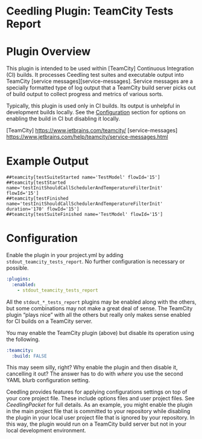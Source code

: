 # Ceedling Plugin: TeamCity Tests Report

# Plugin Overview

This plugin is intended to be used within [TeamCity] Continuous Integration
(CI) builds. It processes Ceedling test suites and executable output into
TeamCity [service messages][service-messages]. Service messages are a specially
formatted type of log output that a TeamCity build server picks out of build
output to collect progress and metrics of various sorts.

Typically, this plugin is used only in CI builds. Its output is unhelpful in
development builds locally. See the [Configuration](#configuration) section for
options on enabling the build in CI but disabling it locally.

[TeamCity] https://www.jetbrains.com/teamcity/
[service-messages]
https://www.jetbrains.com/help/teamcity/service-messages.html

# Example Output

```
##teamcity[testSuiteStarted name='TestModel' flowId='15']
##teamcity[testStarted name='testInitShouldCallSchedulerAndTemperatureFilterInit' flowId='15']
##teamcity[testFinished name='testInitShouldCallSchedulerAndTemperatureFilterInit' duration='170' flowId='15']
##teamcity[testSuiteFinished name='TestModel' flowId='15']
```

# Configuration

Enable the plugin in your project.yml by adding `stdout_teamcity_tests_report`.
No further configuration is necessary or possible.

``` YAML
:plugins:
  :enabled:
    - stdout_teamcity_tests_report
```

All the `stdout_*_tests_report` plugins may be enabled along with the others,
but some combinations may not make a great deal of sense. The TeamCity
plugin “plays nice” with all the others but really only makes sense enabled for
CI builds on a TeamCity server.

You may enable the TeamCity plugin (above) but disable its operation using the
following.

```YAML
:teamcity:
  :build: FALSE
```

This may seem silly, right? Why enable the plugin and then disable it,
cancelling it out? The answer has to do with _where_ you use the second YAML
blurb configuration setting.

Ceedling provides features for applying configurations settings on top of your
core project file. These include options files and user project files.
See _CeedlingPacket_ for full details. As an example, you might enable the
plugin in the main project file that is committed to your repository while
disabling the plugin in your local user project file that is ignored by your
repository. In this way, the plugin would run on a TeamCity build server but
not in your local development environment.
